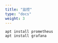 ```yaml
---
title: "监控"
type: "docs"
weight: 3
---
```


```shell
apt install prometheus
apt install grafana
```
